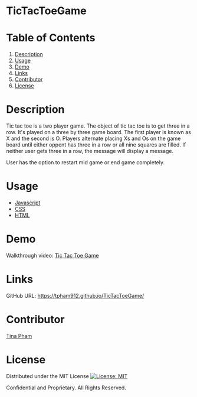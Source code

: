 # TicTacToeGame

# Table of Contents
  <ol>
    <li><a href="#description">Description</a></li>
    <li><a href="#usage">Usage</a></li>
    <li><a href="#demo">Demo</a></li>
    <li><a href="#links">Links</a></li>
    <li><a href="#contributors">Contributor</a></li>
    <li><a href="#license">License</a></li>
  </ol>

# Description
Tic tac toe is a two player game. The object of tic tac toe is to get three in a row. It's played on a three by three game board. The first player is known as X and the second is O. Players alternate placing Xs and Os on the game board until either oppent has three in a row or all nine squares are filled. If neither user gets three in a row, the message will display a message. 

User has the option to restart mid game or end game completely. 

# Usage

- [Javascript](https://www.javascript.com/)
- [CSS](https://developer.mozilla.org/en-US/docs/Web/CSS)
- [HTML](https://developer.mozilla.org/en-US/docs/Web/HTML)

# Demo 

Walkthrough video: [Tic Tac Toe Game](tictactoe.gif)

# Links

GitHub URL: https://tpham912.github.io/TicTacToeGame/

# Contributor 

[Tina Pham](https://github.com/tpham912)

# License

Distributed under the MIT License [![License: MIT](https://img.shields.io/badge/License-MIT-yellow.svg)](https://opensource.org/licenses/MIT) 

Confidential and Proprietary. All Rights Reserved.